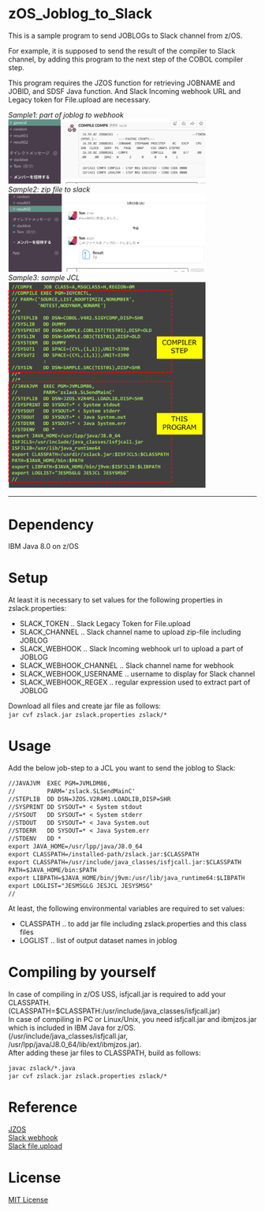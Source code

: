 # zOS_Joblog_to_Slack

This is a sample program to send JOBLOGs to Slack channel from z/OS.
  
For example, it is supposed to send the result of the compiler to Slack channel, by adding this program to the next step of the COBOL compiler step.
  
This program requires the JZOS function for retrieving JOBNAME and JOBID, and SDSF Java function.
And Slack Incoming webhook URL and Legacy token for File.upload are necessary.

*Sample1: part of joblog to webhook*  
<img width="400px" alt="slack screenshot which displays the extracted joblog" src="img/sample1.png">  
*Sample2: zip file to slack*  
<img width="400px" alt="slack screenshot attached zip file of joblogs" src="img/sample2.png">  
*Sample3: sample JCL*  
<img width="400px" alt="sample jcl includind this program's step" src="img/sample3.png">  

---
# Dependency

IBM Java 8.0 on z/OS

# Setup
At least it is necessary to set values for the following properties in zslack.properties:
- SLACK_TOKEN .. Slack Legacy Token for File.upload
- SLACK_CHANNEL .. Slack channel name to upload zip-file including JOBLOG
- SLACK_WEBHOOK .. Slack Incoming webhook url to upload a part of JOBLOG
- SLACK_WEBHOOK_CHANNEL .. Slack channel name for webhook
- SLACK_WEBHOOK_USERNAME .. username to display for Slack channel
- SLACK_WEBHOOK_REGEX .. regular expression used to extract part of JOBLOG
  
Download all files and create jar file as follows:  
```jar cvf zslack.jar zslack.properties zslack/*```

# Usage
Add the below job-step to a JCL you want to send the joblog to Slack:
```JCL step
//JAVAJVM  EXEC PGM=JVMLDM86,
//         PARM='zslack.SLSendMainC'
//STEPLIB  DD DSN=JZOS.V2R4M1.LOADLIB,DISP=SHR
//SYSPRINT DD SYSOUT=* < System stdout
//SYSOUT   DD SYSOUT=* < System stderr
//STDOUT   DD SYSOUT=* < Java System.out
//STDERR   DD SYSOUT=* < Java System.err
//STDENV   DD *
export JAVA_HOME=/usr/lpp/java/J8.0_64
export CLASSPATH=/installed-path/zslack.jar:$CLASSPATH
export CLASSPATH=/usr/include/java_classes/isfjcall.jar:$CLASSPATH
PATH=$JAVA_HOME/bin:$PATH
export LIBPATH=$JAVA_HOME/bin/j9vm:/usr/lib/java_runtime64:$LIBPATH
export LOGLIST="JESMSGLG JESJCL JESYSMSG"
//
```
  
At least, the following environmental variables are required to set values:
- CLASSPATH .. to add jar file including zslack.properties and this class files
- LOGLIST .. list of output dataset names in joblog

# Compiling by yourself
In case of compiling in z/OS USS, isfjcall.jar is required to add your CLASSPATH.  
(CLASSPATH=$CLASSPATH:/usr/include/java_classes/isfjcall.jar)  
In case of compiling in PC or Linux/Unix, you need isfjcall.jar and ibmjzos.jar which is included in IBM Java for z/OS. (/usr/include/java_classes/isfjcall.jar, /usr/lpp/java/J8.0_64/lib/ext/ibmjzos.jar).  
After adding these jar files to CLASSPATH, build as follows:
```
javac zslack/*.java
jar cvf zslack.jar zslack.properties zslack/*
```

# Reference
[JZOS](https://www.ibm.com/support/knowledgecenter/SSYKE2_8.0.0/com.ibm.java.zsecurity.80.doc/zsecurity-component/jzos.html)  
[Slack webhook](https://api.slack.com/incoming-webhooks)  
[Slack file.upload](https://api.slack.com/methods/files.upload)  

# License
[MIT License](https://opensource.org/licenses/mit-license.php)

